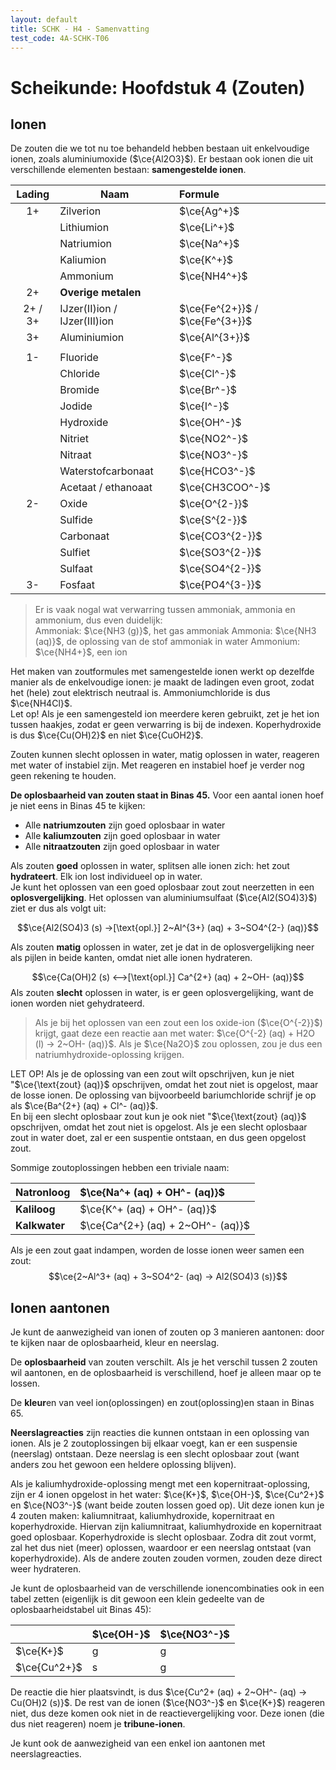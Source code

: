 ```yaml
---
layout: default
title: SCHK - H4 - Samenvatting
test_code: 4A-SCHK-T06
---
```


# Scheikunde: Hoofdstuk 4 (Zouten)

## Ionen

De zouten die we tot nu toe behandeld hebben bestaan uit enkelvoudige ionen, zoals aluminiumoxide ($\ce{Al2O3}$). Er bestaan ook ionen die uit verschillende elementen bestaan: **samengestelde ionen**.

| Lading  | Naam                         | Formule                         |
| :-----: | ---------------------------- | :------------------------------ |
|   1+    | Zilverion                    | $\ce{Ag^+}$                     |
|         | Lithiumion                   | $\ce{Li^+}$                     |
|         | Natriumion                   | $\ce{Na^+}$                     |
|         | Kaliumion                    | $\ce{K^+}$                      |
|         | Ammonium                     | $\ce{NH4^+}$                    |
|   2+    | **Overige metalen**          |                                 |
| 2+ / 3+ | IJzer(II)ion / IJzer(III)ion | $\ce{Fe^{2+}}$ / $\ce{Fe^{3+}}$ |
|   3+    | Aluminiumion                 | $\ce{Al^{3+}}$                  |
|         |                              |                                 |
|   1-    | Fluoride                     | $\ce{F^-}$                      |
|         | Chloride                     | $\ce{Cl^-}$                     |
|         | Bromide                      | $\ce{Br^-}$                     |
|         | Jodide                       | $\ce{I^-}$                      |
|         | Hydroxide                    | $\ce{OH^-}$                     |
|         | Nitriet                      | $\ce{NO2^-}$                    |
|         | Nitraat                      | $\ce{NO3^-}$                    |
|         | Waterstofcarbonaat           | $\ce{HCO3^-}$                   |
|         | Acetaat / ethanoaat          | $\ce{CH3COO^-}$                 |
|   2-    | Oxide                        | $\ce{O^{2-}}$                   |
|         | Sulfide                      | $\ce{S^{2-}}$                   |
|         | Carbonaat                    | $\ce{CO3^{2-}}$                 |
|         | Sulfiet                      | $\ce{SO3^{2-}}$                 |
|         | Sulfaat                      | $\ce{SO4^{2-}}$                 |
|   3-    | Fosfaat                      | $\ce{PO4^{3-}}$                 |

> Er is vaak nogal wat verwarring tussen ammoniak, ammonia en ammonium, dus even duidelijk:  
> Ammoniak: $\ce{NH3 (g)}$, het gas ammoniak
> Ammonia: $\ce{NH3 (aq)}$, de oplossing van de stof ammoniak in water
> Ammonium: $\ce{NH4+}$, een ion

Het maken van zoutformules met samengestelde ionen werkt op dezelfde manier als de enkelvoudige ionen: je maakt de ladingen even groot, zodat het (hele) zout elektrisch neutraal is. Ammoniumchloride is dus $\ce{NH4Cl}$.  
Let op! Als je een samengesteld ion meerdere keren gebruikt, zet je het ion tussen haakjes, zodat er geen verwarring is bij de indexen. Koperhydroxide is dus $\ce{Cu(OH)2}$ en niet $\ce{CuOH2}$.

Zouten kunnen slecht oplossen in water, matig oplossen in water, reageren met water of instabiel zijn. Met reageren en instabiel hoef je verder nog geen rekening te houden.

**De oplosbaarheid van zouten staat in Binas 45.** Voor een aantal ionen hoef je niet eens in Binas 45 te kijken:

- Alle **natriumzouten** zijn goed oplosbaar in water
- Alle **kaliumzouten** zijn goed oplosbaar in water
- Alle **nitraatzouten** zijn goed oplosbaar in water

Als zouten **goed** oplossen in water, splitsen alle ionen zich: het zout **hydrateert**. Elk ion lost individueel op in water.  
Je kunt het oplossen van een goed oplosbaar zout zout neerzetten in een **oplosvergelijking**. Het oplossen van aluminiumsulfaat ($\ce{Al2(SO4)3}$) ziet er dus als volgt uit:

$$\ce{Al2(SO4)3 (s) ->[\text{opl.}] 2~Al^{3+} (aq) + 3~SO4^{2-} (aq)}$$

Als zouten **matig** oplossen in water, zet je dat in de oplosvergelijking neer als pijlen in beide kanten, omdat niet alle ionen hydrateren.

$$\ce{Ca(OH)2 (s) <-->[\text{opl.}] Ca^{2+} (aq) + 2~OH- (aq)}$$
Als zouten **slecht** oplossen in water, is er geen oplosvergelijking, want de ionen worden niet gehydrateerd.

> Als je bij het oplossen van een zout een los oxide-ion ($\ce{O^{-2}}$) krijgt, gaat deze een reactie aan met water: $\ce{O^{-2} (aq) + H2O (l) -> 2~OH- (aq)}$.
> Als je $\ce{Na2O}$ zou oplossen, zou je dus een natriumhydroxide-oplossing krijgen.

LET OP! Als je de oplossing van een zout wilt opschrijven, kun je niet "$\ce{\text{zout} (aq)}$ opschrijven, omdat het zout niet is opgelost, maar de losse ionen. De oplossing van bijvoorbeeld bariumchloride schrijf je op als $\ce{Ba^{2+} (aq) + Cl^- (aq)}$.  
En bij een slecht oplosbaar zout kun je ook niet "$\ce{\text{zout} (aq)}$ opschrijven, omdat het zout niet is opgelost. Als je een slecht oplosbaar zout in water doet, zal er een suspentie ontstaan, en dus geen opgelost zout.

Sommige zoutoplossingen hebben een triviale naam:

| **Natronloog** | $\ce{Na^+ (aq) + OH^- (aq)}$      |
| -------------- | :-------------------------------- |
| **Kaliloog**   | $\ce{K^+ (aq) + OH^- (aq)}$       |
| **Kalkwater**  | $\ce{Ca^{2+} (aq) + 2~OH^- (aq)}$ |

Als je een zout gaat indampen, worden de losse ionen weer samen een zout:
$$\ce{2~Al^3+ (aq) + 3~SO4^2- (aq) -> Al2(SO4)3 (s)}$$

## Ionen aantonen

Je kunt de aanwezigheid van ionen of zouten op 3 manieren aantonen: door te kijken naar de oplosbaarheid, kleur en neerslag.

De **oplosbaarheid** van zouten verschilt. Als je het verschil tussen 2 zouten wil aantonen, en de oplosbaarheid is verschillend, hoef je alleen maar op te lossen.

De **kleur**en van veel ion(oplossingen) en zout(oplossing)en staan in Binas 65.

**Neerslagreacties** zijn reacties die kunnen ontstaan in een oplossing van ionen. Als je 2 zoutoplossingen bij elkaar voegt, kan er een suspensie (neerslag) ontstaan. Deze neerslag is een slecht oplosbaar zout (want anders zou het gewoon een heldere oplossing blijven).

Als je kaliumhydroxide-oplossing mengt met een kopernitraat-oplossing, zijn er 4 ionen opgelost in het water: $\ce{K+}$, $\ce{OH-}$, $\ce{Cu^2+}$ en $\ce{NO3^-}$ (want beide zouten lossen goed op). Uit deze ionen kun je 4 zouten maken: kaliumnitraat, kaliumhydroxide, kopernitraat en koperhydroxide. Hiervan zijn kaliumnitraat, kaliumhydroxide en kopernitraat goed oplosbaar. Koperhydroxide is slecht oplosbaar. Zodra dit zout vormt, zal het dus niet (meer) oplossen, waardoor er een neerslag ontstaat (van koperhydroxide). Als de andere zouten zouden vormen, zouden deze direct weer hydrateren.

Je kunt de oplosbaarheid van de verschillende ionencombinaties ook in een tabel zetten (eigenlijk is dit gewoon een klein gedeelte van de oplosbaarheidstabel uit Binas 45):

|              | $\ce{OH-}$ | $\ce{NO3^-}$ |
| ------------ | ---------- | ------------ |
| $\ce{K+}$    | g          | g            |
| $\ce{Cu^2+}$ | s          | g            |

De reactie die hier plaatsvindt, is dus $\ce{Cu^2+ (aq) + 2~OH^- (aq) -> Cu(OH)2 (s)}$. De rest van de ionen ($\ce{NO3^-}$ en $\ce{K+}$) reageren niet, dus deze komen ook niet in de reactievergelijking voor. Deze ionen (die dus niet reageren) noem je **tribune-ionen**.

Je kunt ook de aanwezigheid van een enkel ion aantonen met neerslagreacties.
